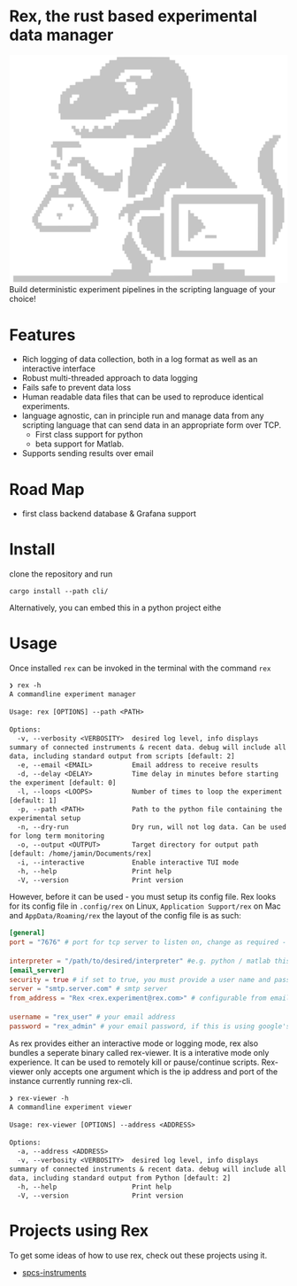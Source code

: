 # Rex, the rust based experimental data manager

![Logo](https://raw.githubusercontent.com/JaminMartin/rex/refs/heads/master/assets/rex.svg)
Build deterministic experiment pipelines in the scripting language of your choice!
# Features
- Rich logging of data collection, both in a log format as well as an interactive interface
- Robust multi-threaded approach to data logging 
- Fails safe to prevent data loss
- Human readable data files that can be used to reproduce identical experiments. 
- language agnostic, can in principle run and manage data from any scripting language that can send data in an appropriate form over TCP. 
    - First class support for python
    - beta support for Matlab.
- Supports sending results over email
# Road Map
- first class backend database & Grafana support    
# Install 
clone the repository and run 
```shell
cargo install --path cli/
```
Alternatively, you can embed this in a python project eithe
# Usage
Once installed `rex` can be invoked in the terminal with the command `rex`
```
❯ rex -h
A commandline experiment manager

Usage: rex [OPTIONS] --path <PATH>

Options:
  -v, --verbosity <VERBOSITY>  desired log level, info displays summary of connected instruments & recent data. debug will include all data, including standard output from scripts [default: 2]
  -e, --email <EMAIL>          Email address to receive results
  -d, --delay <DELAY>          Time delay in minutes before starting the experiment [default: 0]
  -l, --loops <LOOPS>          Number of times to loop the experiment [default: 1]
  -p, --path <PATH>            Path to the python file containing the experimental setup
  -n, --dry-run                Dry run, will not log data. Can be used for long term monitoring
  -o, --output <OUTPUT>        Target directory for output path [default: /home/jamin/Documents/rex]
  -i, --interactive            Enable interactive TUI mode
  -h, --help                   Print help
  -V, --version                Print version
```  

However, before it can be used - you must setup its config file. Rex looks for its config file in `.config/rex` on Linux, `Application Support/rex` on Mac and `AppData/Roaming/rex`
the layout of the config file is as such:
```toml
[general]
port = "7676" # port for tcp server to listen on, change as required - note your experiment script will need to send data to this port.

interpreter = "/path/to/desired/interpreter" #e.g. python / matlab this is what will be used to run your experiment scripts 
[email_server]
security = true # if set to true, you must provide a user name and password
server = "smtp.server.com" # smtp server
from_address = "Rex <rex.experiment@rex.com>" # configurable from email
 
username = "rex_user" # your email address
password = "rex_admin" # your email password, if this is using google's smtp server - then it is your application password
```

As rex provides either an interactive mode or logging mode, rex also bundles a seperate binary called rex-viewer. It is a interative mode only experience. It can be used to remotely kill or pause/continue scripts. Rex-viewer only accepts one argument which is the ip address and port of the instance currently running rex-cli.
```
❯ rex-viewer -h
A commandline experiment viewer

Usage: rex-viewer [OPTIONS] --address <ADDRESS>

Options:
  -a, --address <ADDRESS>
  -v, --verbosity <VERBOSITY>  desired log level, info displays summary of connected instruments & recent data. debug will include all data, including standard output from Python [default: 2]
  -h, --help                   Print help
  -V, --version                Print version
```
  
# Projects using Rex
To get some ideas of how to use rex, check out these projects using it.

- [spcs-instruments](https://github.com/JaminMartin/spcs_instruments/tree/master)
